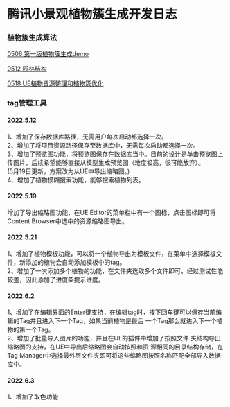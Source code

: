 # 腾讯小景观植物簇生成开发日志

### 植物簇生成算法

[0506 第一版植物簇生成demo](https://plausible-bard-9b1.notion.site/0506-demo-7e6e996e334e40c98d33c70312309b6b)

[0512 园林结构](https://plausible-bard-9b1.notion.site/0512-ba24537715d44a24b5ec48acd1e9c456)

[0518 UE植物资源整理和植物簇优化](https://plausible-bard-9b1.notion.site/0518UE-327c11a4c7db41e290a6e1dbc67e67a7)

### tag管理工具
#### 2022.5.12
1、增加了保存数据库路径，无需用户每次启动都选择一次。<br/>
2、增加了将项目资源路径保存至数据库中，无需每次启动都选择一次。<br/>
3、增加了预览图功能，将预览图保存在数据库当中。目前的设计是单击预览图上传图片，后续希望能够直接从模型生成预览图（难度极高，很可能放弃）。<br/>
(5月19日更新，方案改为从UE中导出缩略图。)<br/>
4、增加了植物模糊搜索功能，能够搜索植物列表。

#### 2022.5.19
增加了导出缩略图功能，在UE Editor的菜单栏中有一个图标，点击图标即可将Content Browser中选中的资源缩略图导出。

#### 2022.5.21
1、增加了植物模板功能，可以将一个植物导出为模板文件，在菜单中选择模板文件，新添加的植物会自动添加模板中的tag。<br/>
2、增加了一次添加多个植物的功能，在文件夹选取多个文件即可。经过测试性能较差，因此添加了进度条提示进度。

#### 2022.6.2
1、增加了在编辑界面的Enter键支持，在编辑tag时，按下回车键可以保存当前编辑的Tag并且进入下一个Tag，如果当前植物是最后 一个Tag那么就进入下一个植物的第一个Tag。 <br/>
2、增加了批量导入图片的功能，并且在UE的插件中增加了按照文件 夹结构导出缩略图的支持，在UE中导出后缩略图会自动按照和资 源相同的目录结构存储，在Tag Manager中选择最外层文件夹即可将这些缩略图按照名称匹配全部导入数据库中。

#### 2022.6.3
1、增加了取色功能